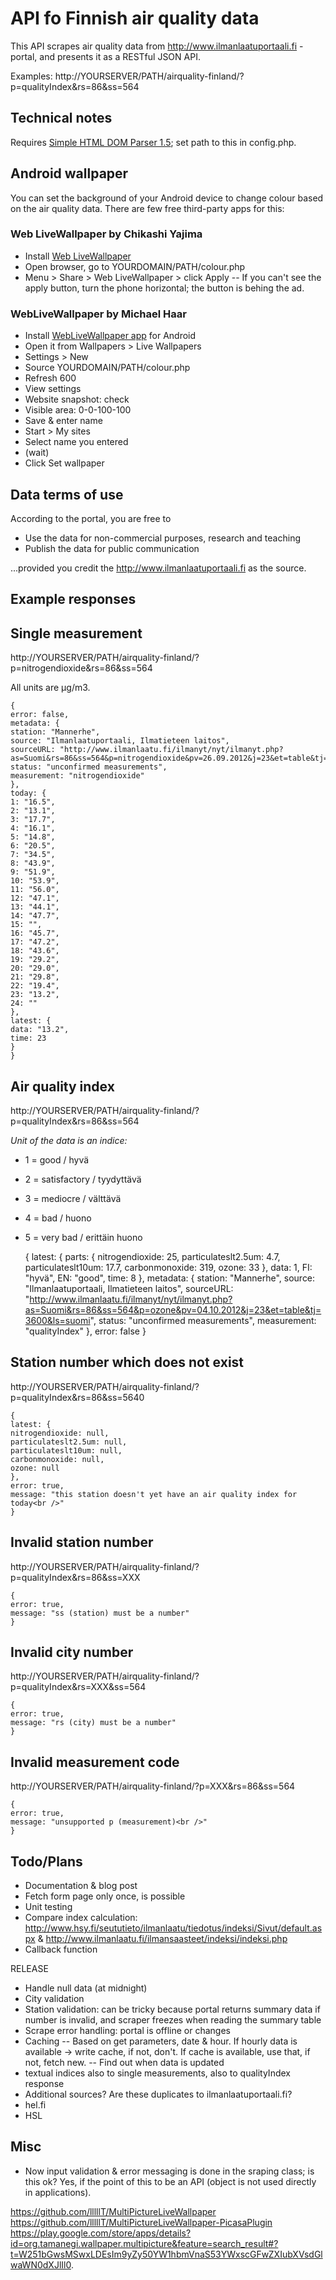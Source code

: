 
API fo Finnish air quality data
===============================

This API scrapes air quality data from http://www.ilmanlaatuportaali.fi -portal, and presents it as a RESTful JSON API.

Examples:
 http://YOURSERVER/PATH/airquality-finland/?p=qualityIndex&rs=86&ss=564


Technical notes
---------------

Requires [Simple HTML DOM Parser 1.5](http://simplehtmldom.sourceforge.net); set path to this in config.php.


Android wallpaper
-----------------

You can set the background of your Android device to change colour based on the air quality data. There are few free third-party apps for this:

### Web LiveWallpaper by Chikashi Yajima

- Install [Web LiveWallpaper](https://play.google.com/store/apps/details?id=com.yaji.weblivewallpaper)
- Open browser, go to YOURDOMAIN/PATH/colour.php
- Menu > Share > Web LiveWallpaper > click Apply
-- If you can't see the apply button, turn the phone horizontal; the button is behing the ad.

### WebLiveWallpaper by Michael Haar

- Install [WebLiveWallpaper app](https://play.google.com/store/apps/details?id=com.dngames.websitelivewallpaper) for Android
- Open it from Wallpapers > Live Wallpapers
- Settings > New
 - Source YOURDOMAIN/PATH/colour.php
 - Refresh 600
- View settings
- Website snapshot: check
- Visible area: 0-0-100-100
- Save & enter name
- Start > My sites
- Select name you entered
- (wait)
- Click Set wallpaper



Data terms of use
-----------------

According to the portal, you are free to 

- Use the data for non-commercial purposes, research and teaching
- Publish the data for public communication

...provided you credit the http://www.ilmanlaatuportaali.fi as the source.


Example responses
-----------------

## Single measurement
http://YOURSERVER/PATH/airquality-finland/?p=nitrogendioxide&rs=86&ss=564

All units are µg/m3.

	{
	error: false,
	metadata: {
	station: "Mannerhe",
	source: "Ilmanlaatuportaali, Ilmatieteen laitos",
	sourceURL: "http://www.ilmanlaatu.fi/ilmanyt/nyt/ilmanyt.php?as=Suomi&rs=86&ss=564&p=nitrogendioxide&pv=26.09.2012&j=23&et=table&tj=3600&ls=suomi",
	status: "unconfirmed measurements",
	measurement: "nitrogendioxide"
	},
	today: {
	1: "16.5",
	2: "13.1",
	3: "17.7",
	4: "16.1",
	5: "14.8",
	6: "20.5",
	7: "34.5",
	8: "43.9",
	9: "51.9",
	10: "53.9",
	11: "56.0",
	12: "47.1",
	13: "44.1",
	14: "47.7",
	15: "",
	16: "45.7",
	17: "47.2",
	18: "43.6",
	19: "29.2",
	20: "29.0",
	21: "29.8",
	22: "19.4",
	23: "13.2",
	24: ""
	},
	latest: {
	data: "13.2",
	time: 23
	}
	}

## Air quality index
http://YOURSERVER/PATH/airquality-finland/?p=qualityIndex&rs=86&ss=564

*Unit of the data is an indice:* 
- 1 = good / hyvä
- 2 = satisfactory / tyydyttävä
- 3 = mediocre / välttävä
- 4 = bad / huono
- 5 = very bad / erittäin huono
		
	{
	latest: {
	parts: {
	nitrogendioxide: 25,
	particulateslt2.5um: 4.7,
	particulateslt10um: 17.7,
	carbonmonoxide: 319,
	ozone: 33
	},
	data: 1,
	FI: "hyvä",
	EN: "good",
	time: 8
	},
	metadata: {
	station: "Mannerhe",
	source: "Ilmanlaatuportaali, Ilmatieteen laitos",
	sourceURL: "http://www.ilmanlaatu.fi/ilmanyt/nyt/ilmanyt.php?as=Suomi&rs=86&ss=564&p=ozone&pv=04.10.2012&j=23&et=table&tj=3600&ls=suomi",
	status: "unconfirmed measurements",
	measurement: "qualityIndex"
	},
	error: false
	}


## Station number which does not exist
http://YOURSERVER/PATH/airquality-finland/?p=qualityIndex&rs=86&ss=5640

	{
	latest: {
	nitrogendioxide: null,
	particulateslt2.5um: null,
	particulateslt10um: null,
	carbonmonoxide: null,
	ozone: null
	},
	error: true,
	message: "this station doesn't yet have an air quality index for today<br />"
	}

## Invalid station number
http://YOURSERVER/PATH/airquality-finland/?p=qualityIndex&rs=86&ss=XXX

	{
	error: true,
	message: "ss (station) must be a number"
	}

## Invalid city number
http://YOURSERVER/PATH/airquality-finland/?p=qualityIndex&rs=XXX&ss=564

	{
	error: true,
	message: "rs (city) must be a number"
	}

## Invalid measurement code
http://YOURSERVER/PATH/airquality-finland/?p=XXX&rs=86&ss=564

	{
	error: true,
	message: "unsupported p (measurement)<br />"
	}


Todo/Plans
----------

- Documentation & blog post
- Fetch form page only once, is possible
- Unit testing
- Compare index calculation: http://www.hsy.fi/seututieto/ilmanlaatu/tiedotus/indeksi/Sivut/default.aspx & http://www.ilmanlaatu.fi/ilmansaasteet/indeksi/indeksi.php
- Callback function 

RELEASE

- Handle null data (at midnight)
- City validation
- Station validation: can be tricky because portal returns summary data if number is invalid, and scraper freezes when reading the summary table
- Scrape error handling: portal is offline or changes
- Caching
-- Based on get parameters, date & hour. If hourly data is available -> write cache, if not, don't. If cache is available, use that, if not, fetch new.
-- Find out when data is updated
- textual indices also to single measurements, also to qualityIndex response
- Additional sources? Are these duplicates to ilmanlaatuportaali.fi?
 - hel.fi
 - HSL

 
Misc
----

 - Now input validation & error messaging is done in the sraping class; is this ok? Yes, if the point of this to be an API (object is not used directly in applications). 

https://github.com/lllllT/MultiPictureLiveWallpaper
https://github.com/lllllT/MultiPictureLiveWallpaper-PicasaPlugin
https://play.google.com/store/apps/details?id=org.tamanegi.wallpaper.multipicture&feature=search_result#?t=W251bGwsMSwxLDEsIm9yZy50YW1hbmVnaS53YWxscGFwZXIubXVsdGlwaWN0dXJlIl0.



